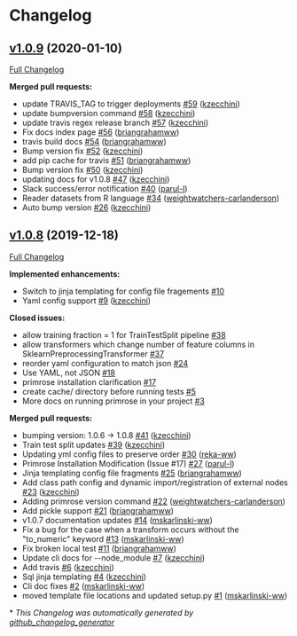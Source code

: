 # Changelog

## [v1.0.9](https://github.com/ww-tech/primrose/tree/v1.0.9) (2020-01-10)

[Full Changelog](https://github.com/ww-tech/primrose/compare/v1.0.8...v1.0.9)

**Merged pull requests:**

- update TRAVIS\_TAG to trigger deployments [\#59](https://github.com/ww-tech/primrose/pull/59) ([kzecchini](https://github.com/kzecchini))
- update bumpversion command [\#58](https://github.com/ww-tech/primrose/pull/58) ([kzecchini](https://github.com/kzecchini))
- update travis regex release branch [\#57](https://github.com/ww-tech/primrose/pull/57) ([kzecchini](https://github.com/kzecchini))
- Fix docs index page [\#56](https://github.com/ww-tech/primrose/pull/56) ([briangrahamww](https://github.com/briangrahamww))
- travis build docs [\#54](https://github.com/ww-tech/primrose/pull/54) ([briangrahamww](https://github.com/briangrahamww))
- Bump version fix [\#52](https://github.com/ww-tech/primrose/pull/52) ([kzecchini](https://github.com/kzecchini))
- add pip cache for travis [\#51](https://github.com/ww-tech/primrose/pull/51) ([briangrahamww](https://github.com/briangrahamww))
- Bump version fix [\#50](https://github.com/ww-tech/primrose/pull/50) ([kzecchini](https://github.com/kzecchini))
- updating docs for v1.0.8 [\#47](https://github.com/ww-tech/primrose/pull/47) ([kzecchini](https://github.com/kzecchini))
- Slack success/error  notification [\#40](https://github.com/ww-tech/primrose/pull/40) ([parul-l](https://github.com/parul-l))
- Reader datasets from R language [\#34](https://github.com/ww-tech/primrose/pull/34) ([weightwatchers-carlanderson](https://github.com/weightwatchers-carlanderson))
- Auto bump version [\#26](https://github.com/ww-tech/primrose/pull/26) ([kzecchini](https://github.com/kzecchini))

## [v1.0.8](https://github.com/ww-tech/primrose/tree/v1.0.8) (2019-12-18)

[Full Changelog](https://github.com/ww-tech/primrose/compare/86be32b40f29764fe98cfda4344df8dd49c6a531...v1.0.8)

**Implemented enhancements:**

- Switch to jinja templating for config file fragements [\#10](https://github.com/ww-tech/primrose/issues/10)
- Yaml config support [\#9](https://github.com/ww-tech/primrose/pull/9) ([kzecchini](https://github.com/kzecchini))

**Closed issues:**

- allow training fraction = 1 for TrainTestSplit pipeline [\#38](https://github.com/ww-tech/primrose/issues/38)
- allow transformers which change number of feature columns in SklearnPreprocessingTransformer [\#37](https://github.com/ww-tech/primrose/issues/37)
- reorder yaml configuration to match json [\#24](https://github.com/ww-tech/primrose/issues/24)
- Use YAML, not JSON [\#18](https://github.com/ww-tech/primrose/issues/18)
- primrose installation clarification [\#17](https://github.com/ww-tech/primrose/issues/17)
- create cache/ directory before running tests [\#5](https://github.com/ww-tech/primrose/issues/5)
- More docs on running primrose in your project [\#3](https://github.com/ww-tech/primrose/issues/3)

**Merged pull requests:**

- bumping version: 1.0.6 -\> 1.0.8 [\#41](https://github.com/ww-tech/primrose/pull/41) ([kzecchini](https://github.com/kzecchini))
- Train test split updates [\#39](https://github.com/ww-tech/primrose/pull/39) ([kzecchini](https://github.com/kzecchini))
- Updating yml config files to preserve order [\#30](https://github.com/ww-tech/primrose/pull/30) ([reka-ww](https://github.com/reka-ww))
- Primrose Installation Modification \(Issue \#17\) [\#27](https://github.com/ww-tech/primrose/pull/27) ([parul-l](https://github.com/parul-l))
- Jinja templating config file fragments [\#25](https://github.com/ww-tech/primrose/pull/25) ([briangrahamww](https://github.com/briangrahamww))
- Add class path config and dynamic import/registration of external nodes [\#23](https://github.com/ww-tech/primrose/pull/23) ([kzecchini](https://github.com/kzecchini))
- Adding primrose version command [\#22](https://github.com/ww-tech/primrose/pull/22) ([weightwatchers-carlanderson](https://github.com/weightwatchers-carlanderson))
- Add pickle support [\#21](https://github.com/ww-tech/primrose/pull/21) ([briangrahamww](https://github.com/briangrahamww))
- v1.0.7 documentation updates [\#14](https://github.com/ww-tech/primrose/pull/14) ([mskarlinski-ww](https://github.com/mskarlinski-ww))
- Fix a bug for the case when a transform occurs without the "to\_numeric" keyword [\#13](https://github.com/ww-tech/primrose/pull/13) ([mskarlinski-ww](https://github.com/mskarlinski-ww))
- Fix broken local test [\#11](https://github.com/ww-tech/primrose/pull/11) ([briangrahamww](https://github.com/briangrahamww))
- Update cli docs for --node\_module [\#7](https://github.com/ww-tech/primrose/pull/7) ([kzecchini](https://github.com/kzecchini))
- Add travis [\#6](https://github.com/ww-tech/primrose/pull/6) ([kzecchini](https://github.com/kzecchini))
- Sql jinja templating [\#4](https://github.com/ww-tech/primrose/pull/4) ([kzecchini](https://github.com/kzecchini))
- Cli doc fixes [\#2](https://github.com/ww-tech/primrose/pull/2) ([mskarlinski-ww](https://github.com/mskarlinski-ww))
- moved template file locations and updated setup.py [\#1](https://github.com/ww-tech/primrose/pull/1) ([mskarlinski-ww](https://github.com/mskarlinski-ww))



\* *This Changelog was automatically generated by [github_changelog_generator](https://github.com/github-changelog-generator/github-changelog-generator)*
